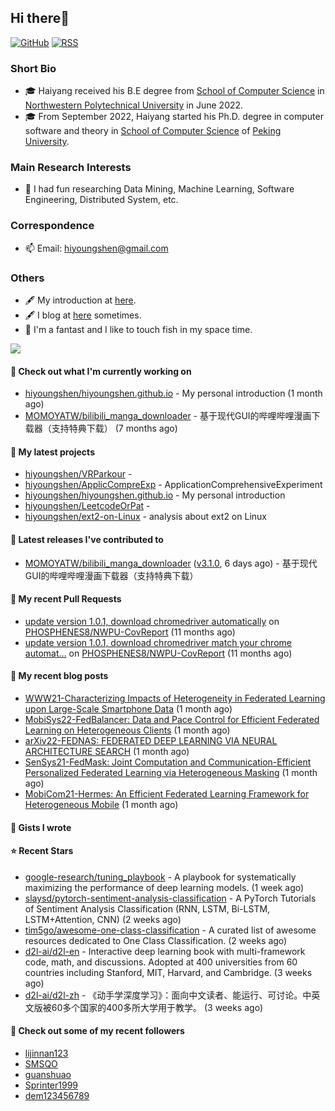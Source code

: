 ## Hi there👋
[![GitHub](https://img.shields.io/badge/dynamic/json?logo=github&label=GitHub&labelColor=495867&color=495867&query=%24.data.totalSubs&url=https%3A%2F%2Fapi.spencerwoo.com%2Fsubstats%2F%3Fsource%3Dgithub%26queryKey%3Dhayschan&style=flat-square)](https://github.com/hiyoungshen)
[![RSS](https://img.shields.io/badge/dynamic/json?logo=rss&logoColor=white&label=RSS&labelColor=95B8D1&color=95B8D1&query=%24.data.totalSubs&url=https%3A%2F%2Fapi.spencerwoo.com%2Fsubstats%2F%3Fsource%3Dfeedly%257Cinoreader%257CfeedsPub%26queryKey%3Dhttps://haysc.tech/feed.xml&style=flat-square)](https://hiyoungshen.github.io/)

### Short Bio
- 🎓 Haiyang received his B.E degree from [School of Computer Science](https://jsj.nwpu.edu.cn/) in [Northwestern Polytechnical University](https://www.nwpu.edu.cn/) in June 2022.
- 🎓 From September 2022, Haiyang started his Ph.D. degree in computer software and theory in [School of Computer Science](https://cs.pku.edu.cn/) of [Peking University](https://www.pku.edu.cn/).

### Main Research Interests
- 🌱 I had fun researching Data Mining, Machine Learning, Software Engineering, Distributed System, etc.

### Correspondence
- 📫 Email: [hiyoungshen@gmail.com](mailto:hiyoungshen@gmail.com)

### Others
- 🖋 My introduction at [here](https://intro.bestshy.top).
- 🖋 I blog at [here](https://blog.bestshy.top) sometimes.
- 🤔 I'm a fantast and I like to touch fish in my space time.

<img align="center" src="https://github-readme-stats.vercel.app/api?username=hiyoungshen&show_icons=true&icon_color=CE1D2D&text_color=718096&bg_color=ffffff&hide_title=true" />

#### 👷 Check out what I'm currently working on

- [hiyoungshen/hiyoungshen.github.io](https://github.com/hiyoungshen/hiyoungshen.github.io) - My personal introduction (1 month ago)
- [MOMOYATW/bilibili_manga_downloader](https://github.com/MOMOYATW/bilibili_manga_downloader) - 基于现代GUI的哔哩哔哩漫画下载器（支持特典下载） (7 months ago)

#### 🌱 My latest projects

- [hiyoungshen/VRParkour](https://github.com/hiyoungshen/VRParkour) - 
- [hiyoungshen/ApplicCompreExp](https://github.com/hiyoungshen/ApplicCompreExp) - ApplicationComprehensiveExperiment
- [hiyoungshen/hiyoungshen.github.io](https://github.com/hiyoungshen/hiyoungshen.github.io) - My personal introduction
- [hiyoungshen/LeetcodeOrPat](https://github.com/hiyoungshen/LeetcodeOrPat) - 
- [hiyoungshen/ext2-on-Linux](https://github.com/hiyoungshen/ext2-on-Linux) - analysis about ext2 on Linux

#### 🔭 Latest releases I've contributed to

- [MOMOYATW/bilibili_manga_downloader](https://github.com/MOMOYATW/bilibili_manga_downloader) ([v3.1.0](https://github.com/MOMOYATW/bilibili_manga_downloader/releases/tag/v3.1.0), 6 days ago) - 基于现代GUI的哔哩哔哩漫画下载器（支持特典下载）

#### 🔨 My recent Pull Requests

- [update version 1.0.1, download chromedriver automatically](https://github.com/PHOSPHENES8/NWPU-CovReport/pull/2) on [PHOSPHENES8/NWPU-CovReport](https://github.com/PHOSPHENES8/NWPU-CovReport) (11 months ago)
- [update version 1.0.1, download chromedriver match your chrome automat…](https://github.com/PHOSPHENES8/NWPU-CovReport/pull/1) on [PHOSPHENES8/NWPU-CovReport](https://github.com/PHOSPHENES8/NWPU-CovReport) (11 months ago)

#### 📜 My recent blog posts

- [WWW21-Characterizing Impacts of Heterogeneity in Federated Learning upon Large-Scale Smartphone Data](https://hiyoungshen.github.io/2022/12/25/www21-characterizing-impacts-of-heterogeneity-in-federated-learning-upon-large-scale-smartphone-data/) (1 month ago)
- [MobiSys22-FedBalancer: Data and Pace Control for Efficient Federated Learning on Heterogeneous Clients](https://hiyoungshen.github.io/2022/12/24/mobisys-fedbalancer-data-and-pace-control-for-efficient-federated-learning-on-heterogeneous-clients/) (1 month ago)
- [arXiv22-FEDNAS: FEDERATED DEEP LEARNING VIA NEURAL ARCHITECTURE SEARCH](https://hiyoungshen.github.io/2022/12/24/arxiv22-fednas-federated-deep-learning-via-neural-architecture-search/) (1 month ago)
- [SenSys21-FedMask: Joint Computation and Communication-Efficient Personalized Federated Learning via Heterogeneous Masking](https://hiyoungshen.github.io/2022/12/24/sensys21-fedmask-joint-computation-and-communication-efficient-personalized-federated-learning-via-heterogeneous-masking/) (1 month ago)
- [MobiCom21-Hermes: An Efficient Federated Learning Framework for Heterogeneous Mobile](https://hiyoungshen.github.io/2022/12/23/mobicom21-hermes-an-efficient-federated-learning-framework-for-heterogeneous-mobile-clients/) (1 month ago)

#### 📓 Gists I wrote


#### ⭐ Recent Stars

- [google-research/tuning_playbook](https://github.com/google-research/tuning_playbook) - A playbook for systematically maximizing the performance of deep learning models. (1 week ago)
- [slaysd/pytorch-sentiment-analysis-classification](https://github.com/slaysd/pytorch-sentiment-analysis-classification) - A PyTorch Tutorials of Sentiment Analysis Classification  (RNN, LSTM, Bi-LSTM, LSTM&#43;Attention, CNN) (2 weeks ago)
- [tim5go/awesome-one-class-classification](https://github.com/tim5go/awesome-one-class-classification) - A curated list of awesome resources dedicated to One Class Classification. (2 weeks ago)
- [d2l-ai/d2l-en](https://github.com/d2l-ai/d2l-en) - Interactive deep learning book with multi-framework code, math, and discussions. Adopted at 400 universities from 60 countries including Stanford, MIT, Harvard, and Cambridge. (3 weeks ago)
- [d2l-ai/d2l-zh](https://github.com/d2l-ai/d2l-zh) - 《动手学深度学习》：面向中文读者、能运行、可讨论。中英文版被60多个国家的400多所大学用于教学。 (3 weeks ago)

#### 👯 Check out some of my recent followers

- [lijinnan123](https://github.com/lijinnan123)
- [SMSQO](https://github.com/SMSQO)
- [guanshuao](https://github.com/guanshuao)
- [Sprinter1999](https://github.com/Sprinter1999)
- [dem123456789](https://github.com/dem123456789)



